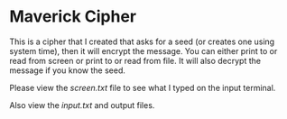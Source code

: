# Maverick Cipher
This is a cipher that I created that asks for a seed (or creates one using system time), then it will encrypt the message. You can either print to or read from screen or print to or read from file.  It will also decrypt the message if you know the seed.

Please view the _screen.txt_ file to see what I typed on the input terminal.

Also view the _input.txt_ and output files.
